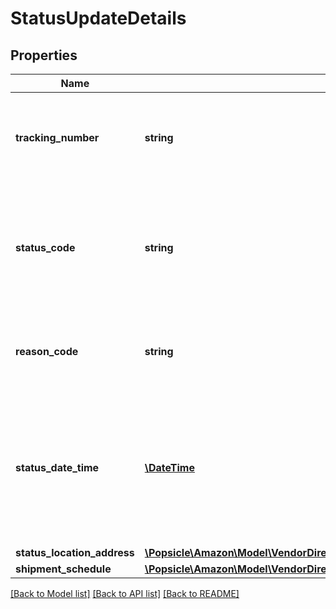 # StatusUpdateDetails

## Properties
Name | Type | Description | Notes
------------ | ------------- | ------------- | -------------
**tracking_number** | **string** | This is required to be provided for every package and should match with the trackingNumber sent for the shipment confirmation. | 
**status_code** | **string** | Indicates the shipment status code of the package that provides transportation information for Amazon tracking systems and ultimately for the final customer. | 
**reason_code** | **string** | Provides a reason code for the status of the package that will provide additional information about the transportation status. | 
**status_date_time** | [**\DateTime**](\DateTime.md) | The date and time when the shipment status was updated. This field is expected to be in ISO-8601 date/time format, with UTC time zone or UTC offset. For example, 2020-07-16T23:00:00Z or 2020-07-16T23:00:00+01:00. | 
**status_location_address** | [**\Popsicle\Amazon\Model\VendorDirectFulfillmentShippingV1\Address**](Address.md) |  | 
**shipment_schedule** | [**\Popsicle\Amazon\Model\VendorDirectFulfillmentShippingV1\StatusUpdateDetailsShipmentSchedule**](StatusUpdateDetailsShipmentSchedule.md) |  | [optional] 

[[Back to Model list]](../../README.md#documentation-for-models) [[Back to API list]](../../README.md#documentation-for-api-endpoints) [[Back to README]](../../README.md)

